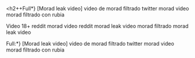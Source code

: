 <h2++Full*} [Morad leak video] video de morad filtrado twitter morad video morad filtrado con rubia </h2>

Video 18+ reddit morad video reddit morad leak video morad filtrado morad leak video

Full:*} [Morad leak video] video de morad filtrado twitter morad video morad filtrado con rubia

